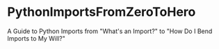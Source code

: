 # PythonImportsFromZeroToHero
A Guide to Python Imports from "What's an Import?" to "How Do I Bend Imports to My Will?"

